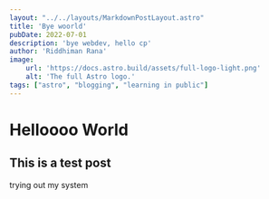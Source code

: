 ```yaml
---
layout: "../../layouts/MarkdownPostLayout.astro"
title: 'Bye woorld'
pubDate: 2022-07-01
description: 'bye webdev, hello cp'
author: 'Riddhiman Rana'
image:
    url: 'https://docs.astro.build/assets/full-logo-light.png'
    alt: 'The full Astro logo.'
tags: ["astro", "blogging", "learning in public"]
---
```


# Helloooo World

## This is a test post

trying out my system